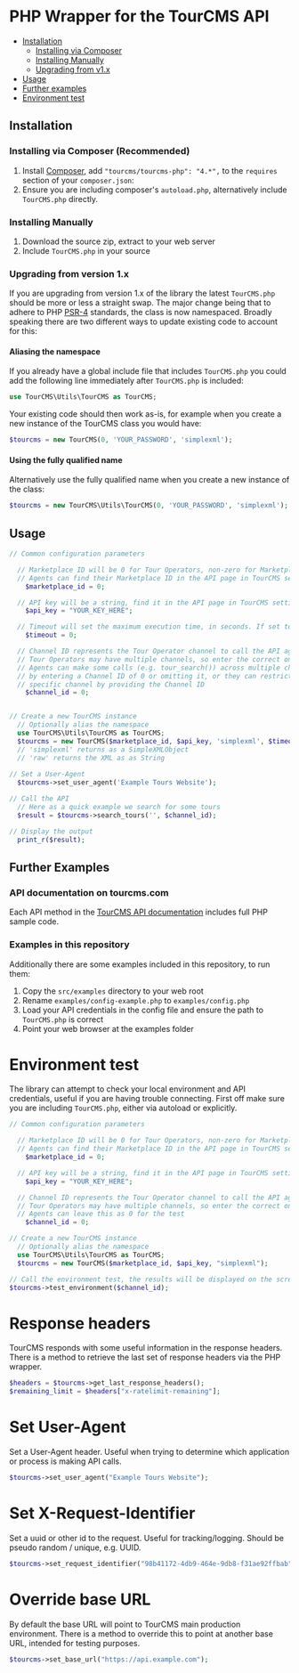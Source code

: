# PHP Wrapper for the TourCMS API

* [Installation](#installation)
  * [Installing via Composer](#installing-via-composer-recommended)
  * [Installing Manually](#installing-manually)
  * [Upgrading from v1.x](#upgrading-from-version-1x)
* [Usage](#usage)
* [Further examples](#further-examples)
* [Environment test](#environment-test)

## Installation

### Installing via Composer (Recommended)

1. Install [Composer](https://getcomposer.org/), add `"tourcms/tourcms-php": "4.*",` to the `requires` section of your `composer.json`:
2. Ensure you are including composer's `autoload.php`, alternatively include `TourCMS.php` directly.

### Installing Manually

1. Download the source zip, extract to your web server
2. Include `TourCMS.php` in your source

### Upgrading from version 1.x

If you are upgrading from version 1.x of the library the latest `TourCMS.php` should be more or less a straight swap. The major change being that to adhere to PHP [PSR-4](http://www.php-fig.org/psr/psr-4/) standards, the class is now namespaced. Broadly speaking there are two different ways to update existing code to account for this:

#### Aliasing the namespace

If you already have a global include file that includes `TourCMS.php` you could add the following line immediately after `TourCMS.php` is included:

```php
use TourCMS\Utils\TourCMS as TourCMS;
```

Your existing code should then work as-is, for example when you create a new instance of the TourCMS class you would have:

```php
$tourcms = new TourCMS(0, 'YOUR_PASSWORD', 'simplexml');
```

#### Using the fully qualified name

Alternatively use the fully qualified name when you create a new instance of the class:

```php
$tourcms = new TourCMS\Utils\TourCMS(0, 'YOUR_PASSWORD', 'simplexml');
```

## Usage

```php
// Common configuration parameters

  // Marketplace ID will be 0 for Tour Operators, non-zero for Marketplace Agents
  // Agents can find their Marketplace ID in the API page in TourCMS settings
    $marketplace_id = 0;

  // API key will be a string, find it in the API page in TourCMS settings
    $api_key = "YOUR_KEY_HERE";

  // Timeout will set the maximum execution time, in seconds. If set to zero, no time limit is imposed.
    $timeout = 0;

  // Channel ID represents the Tour Operator channel to call the API against
  // Tour Operators may have multiple channels, so enter the correct one here
  // Agents can make some calls (e.g. tour_search()) across multiple channels
  // by entering a Channel ID of 0 or omitting it, or they can restrict to a
  // specific channel by providing the Channel ID
    $channel_id = 0;


// Create a new TourCMS instance
  // Optionally alias the namespace
  use TourCMS\Utils\TourCMS as TourCMS;
  $tourcms = new TourCMS($marketplace_id, $api_key, 'simplexml', $timeout);
  // 'simplexml' returns as a SimpleXMLObject
  // 'raw' returns the XML as as String
 
// Set a User-Agent
  $tourcms->set_user_agent('Example Tours Website');

// Call the API
  // Here as a quick example we search for some tours
  $result = $tourcms->search_tours('', $channel_id);

// Display the output
  print_r($result);
```

## Further Examples

### API documentation on tourcms.com

Each API method in the [TourCMS API documentation](http://www.tourcms.com/support/api/mp/) includes full PHP sample code.

### Examples in this repository

Additionally there are some examples included in this repository, to run them:

1. Copy the `src/examples` directory to your web root
2. Rename `examples/config-example.php` to `examples/config.php`
3. Load your API credentials in the config file and ensure the path to `TourCMS.php` is correct
4. Point your web browser at the examples folder

# Environment test

The library can attempt to check your local environment and API credentials, useful if you are having trouble connecting. First off make sure you are including `TourCMS.php`, either via autoload or explicitly.

```php
// Common configuration parameters

  // Marketplace ID will be 0 for Tour Operators, non-zero for Marketplace Agents
  // Agents can find their Marketplace ID in the API page in TourCMS settings
    $marketplace_id = 0;

  // API key will be a string, find it in the API page in TourCMS settings
    $api_key = "YOUR_KEY_HERE";

  // Channel ID represents the Tour Operator channel to call the API against
  // Tour Operators may have multiple channels, so enter the correct one here
  // Agents can leave this as 0 for the test
    $channel_id = 0;

// Create a new TourCMS instance
  // Optionally alias the namespace
  use TourCMS\Utils\TourCMS as TourCMS;
  $tourcms = new TourCMS($marketplace_id, $api_key, "simplexml");

// Call the environment test, the results will be displayed on the screen
$tourcms->test_environment($channel_id);
```

# Response headers

TourCMS responds with some useful information in the response headers. There is a method to retrieve the last set of response headers via the PHP wrapper.

```php
$headers = $tourcms->get_last_response_headers();
$remaining_limit = $headers["x-ratelimit-remaining"];
```

# Set User-Agent

Set a User-Agent header. Useful when trying to determine which application or process is making API calls.

```php
$tourcms->set_user_agent("Example Tours Website");
```

# Set X-Request-Identifier

Set a uuid or other id to the request. Useful for tracking/logging. Should be pseudo random / unique, e.g. UUID.

```php
$tourcms->set_request_identifier("98b41172-4db9-464e-9db8-f31ae92ffbab");
```

# Override base URL

By default the base URL will point to TourCMS main production environment. There is a method to override this to point at another base URL, intended for testing purposes.

```php
$tourcms->set_base_url("https://api.example.com");
```
